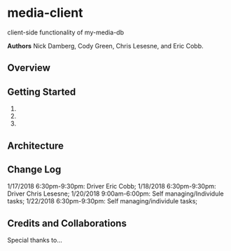 # media-client
client-side functionality of my-media-db


**Authors** 
Nick Damberg, Cody Green, Chris Lesesne, and Eric Cobb.

## Overview


## Getting Started
1.
2.
3.

## Architecture

## Change Log
1/17/2018 6:30pm-9:30pm: Driver Eric Cobb;
1/18/2018 6:30pm-9:30pm: Driver Chris Lesesne;
1/20/2018 9:00am-6:00pm: Self managing/Individule tasks;
1/22/2018 6:30pm-9:30pm: Self managing/individule tasks;

## Credits and Collaborations
Special thanks to...
